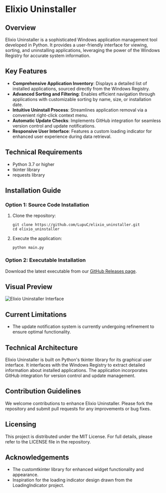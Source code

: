 # Elixio Uninstaller

## Overview

Elixio Uninstaller is a sophisticated Windows application management tool developed in Python. It provides a user-friendly interface for viewing, sorting, and uninstalling applications, leveraging the power of the Windows Registry for accurate system information.

## Key Features

- **Comprehensive Application Inventory**: Displays a detailed list of installed applications, sourced directly from the Windows Registry.
- **Advanced Sorting and Filtering**: Enables efficient navigation through applications with customizable sorting by name, size, or installation date.
- **Intuitive Uninstall Process**: Streamlines application removal via a convenient right-click context menu.
- **Automatic Update Checks**: Implements GitHub integration for seamless version control and update notifications.
- **Responsive User Interface**: Features a custom loading indicator for enhanced user experience during data retrieval.

## Technical Requirements

- Python 3.7 or higher
- tkinter library
- requests library

## Installation Guide

### Option 1: Source Code Installation

1. Clone the repository:
   ```
   git clone https://github.com/LupuC/elixio_uninstaller.git
   cd elixio_uninstaller
   ```

2. Execute the application:
   ```
   python main.py
   ```

### Option 2: Executable Installation

Download the latest executable from our [GitHub Releases page](https://github.com/LupuC/elixio_uninstaller/releases).

## Visual Preview

![Elixio Uninstaller Interface](https://github.com/user-attachments/assets/4818b694-ea9d-4359-bfdd-6dd14da3524e)

## Current Limitations

- The update notification system is currently undergoing refinement to ensure optimal functionality.

## Technical Architecture

Elixio Uninstaller is built on Python's tkinter library for its graphical user interface. It interfaces with the Windows Registry to extract detailed information about installed applications. The application incorporates GitHub integration for version control and update management.

## Contribution Guidelines

We welcome contributions to enhance Elixio Uninstaller. Please fork the repository and submit pull requests for any improvements or bug fixes.

## Licensing

This project is distributed under the MIT License. For full details, please refer to the LICENSE file in the repository.

## Acknowledgements

- The customtkinter library for enhanced widget functionality and appearance.
- Inspiration for the loading indicator design drawn from the LoadingIndicator project.